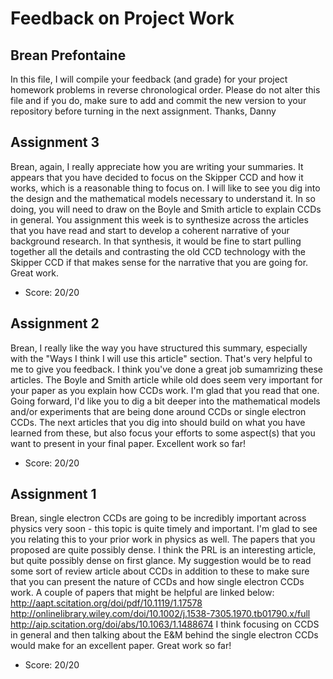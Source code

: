# Feedback on Project Work
## Brean Prefontaine

In this file, I will compile your feedback (and grade) for your project homework problems in reverse chronological order. Please do not alter this file and if you do, make sure to add and commit the new version to your repository before turning in the next assignment. Thanks, Danny

## Assignment 3

Brean, again, I really appreciate how you are writing your summaries. It appears that you have decided to focus on the Skipper CCD and how it works, which is a reasonable thing to focus on. I will like to see you dig into the design and the mathematical models necessary to understand it. In so doing, you will need to draw on the Boyle and Smith article to explain CCDs in general. You assignment this week is to synthesize across the articles that you have read and start to develop a coherent narrative of your background research. In that synthesis, it would be fine to start pulling together all the details and contrasting the old CCD technology with the Skipper CCD if that makes sense for the narrative that you are going for. Great work.

* Score: 20/20


## Assignment 2

Brean, I really like the way you have structured this summary, especially with the "Ways I think I will use this article" section. That's very helpful to me to give you feedback. I think you've done a great job sumamrizing these articles. The Boyle and Smith article while old does seem very important for your paper as you explain how CCDs work. I'm glad that you read that one. Going forward, I'd like you to dig a bit deeper into the mathematical models and/or experiments that are being done around CCDs or single electron CCDs. The next articles that you dig into should build on what you have learned from these, but also focus your efforts to some aspect(s) that you want to present in your final paper. Excellent work so far!

* Score: 20/20


## Assignment 1

Brean, single electron CCDs are going to be incredibly important across physics very soon - this topic is quite timely and important. I'm glad to see you relating this to your prior work in physics as well. The papers that you proposed are quite possibly dense. I think the PRL is an interesting article, but quite possibly dense on first glance. My suggestion would be to read some sort of review article about CCDs in addition to these to make sure that you can present the nature of CCDs and how single electron CCDs work. A couple of papers that might be helpful are linked below:
http://aapt.scitation.org/doi/pdf/10.1119/1.17578
http://onlinelibrary.wiley.com/doi/10.1002/j.1538-7305.1970.tb01790.x/full
http://aip.scitation.org/doi/abs/10.1063/1.1488674
I think focusing on CCDS in general and then talking about the E&M behind the single electron CCDs would make for an excellent paper. Great work so far!

* Score: 20/20
